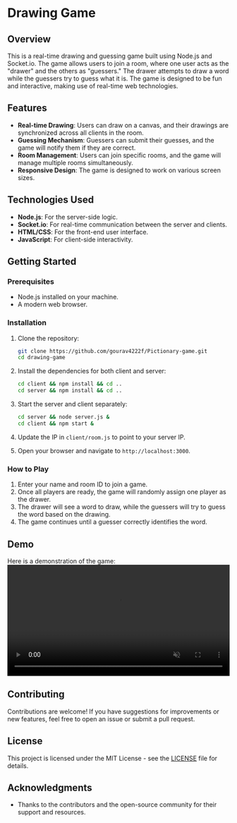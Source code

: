 # Drawing Game

## Overview

This is a real-time drawing and guessing game built using Node.js and Socket.io. The game allows users to join a room, where one user acts as the "drawer" and the others as "guessers." The drawer attempts to draw a word while the guessers try to guess what it is. The game is designed to be fun and interactive, making use of real-time web technologies.

## Features

- **Real-time Drawing**: Users can draw on a canvas, and their drawings are synchronized across all clients in the room.
- **Guessing Mechanism**: Guessers can submit their guesses, and the game will notify them if they are correct.
- **Room Management**: Users can join specific rooms, and the game will manage multiple rooms simultaneously.
- **Responsive Design**: The game is designed to work on various screen sizes.

## Technologies Used

- **Node.js**: For the server-side logic.
- **Socket.io**: For real-time communication between the server and clients.
- **HTML/CSS**: For the front-end user interface.
- **JavaScript**: For client-side interactivity.

## Getting Started

### Prerequisites

- Node.js installed on your machine.
- A modern web browser.

### Installation
1. Clone the repository:
   ```bash
   git clone https://github.com/gourav4222f/Pictionary-game.git
   cd drawing-game
   ```

2. Install the dependencies for both client and server:
   ```bash
   cd client && npm install && cd ..
   cd server && npm install && cd ..
   ```

3. Start the server and client separately:
   ```bash
   cd server && node server.js &
   cd client && npm start &
   ```

4. Update the IP in `client/room.js` to point to your server IP.
5. Open your browser and navigate to `http://localhost:3000`.

### How to Play

1. Enter your name and room ID to join a game.
2. Once all players are ready, the game will randomly assign one player as the drawer.
3. The drawer will see a word to draw, while the guessers will try to guess the word based on the drawing.
4. The game continues until a guesser correctly identifies the word.

## Demo


Here is a demonstration of the game:
<video width="100%" controls autoplay muted>
  <source src="client/demo.mp4" type="video/mp4">
  Your browser does not support the video tag.
</video>




## Contributing

Contributions are welcome! If you have suggestions for improvements or new features, feel free to open an issue or submit a pull request.

## License

This project is licensed under the MIT License - see the [LICENSE](LICENSE) file for details.

## Acknowledgments

- Thanks to the contributors and the open-source community for their support and resources.
